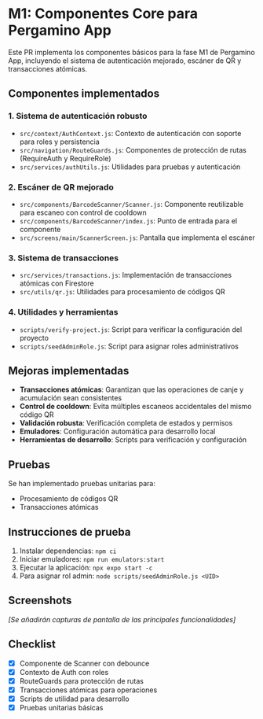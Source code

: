 # M1: Componentes Core para Pergamino App

Este PR implementa los componentes básicos para la fase M1 de Pergamino App, incluyendo el sistema de autenticación mejorado, escáner de QR y transacciones atómicas.

## Componentes implementados

### 1. Sistema de autenticación robusto
- `src/context/AuthContext.js`: Contexto de autenticación con soporte para roles y persistencia
- `src/navigation/RouteGuards.js`: Componentes de protección de rutas (RequireAuth y RequireRole)
- `src/services/authUtils.js`: Utilidades para pruebas y autenticación

### 2. Escáner de QR mejorado
- `src/components/BarcodeScanner/Scanner.js`: Componente reutilizable para escaneo con control de cooldown
- `src/components/BarcodeScanner/index.js`: Punto de entrada para el componente
- `src/screens/main/ScannerScreen.js`: Pantalla que implementa el escáner

### 3. Sistema de transacciones
- `src/services/transactions.js`: Implementación de transacciones atómicas con Firestore
- `src/utils/qr.js`: Utilidades para procesamiento de códigos QR

### 4. Utilidades y herramientas
- `scripts/verify-project.js`: Script para verificar la configuración del proyecto
- `scripts/seedAdminRole.js`: Script para asignar roles administrativos

## Mejoras implementadas
- **Transacciones atómicas**: Garantizan que las operaciones de canje y acumulación sean consistentes
- **Control de cooldown**: Evita múltiples escaneos accidentales del mismo código QR
- **Validación robusta**: Verificación completa de estados y permisos
- **Emuladores**: Configuración automática para desarrollo local
- **Herramientas de desarrollo**: Scripts para verificación y configuración

## Pruebas
Se han implementado pruebas unitarias para:
- Procesamiento de códigos QR
- Transacciones atómicas

## Instrucciones de prueba
1. Instalar dependencias: `npm ci`
2. Iniciar emuladores: `npm run emulators:start`
3. Ejecutar la aplicación: `npx expo start -c`
4. Para asignar rol admin: `node scripts/seedAdminRole.js <UID>`

## Screenshots
*[Se añadirán capturas de pantalla de las principales funcionalidades]*

## Checklist
- [x] Componente de Scanner con debounce
- [x] Contexto de Auth con roles
- [x] RouteGuards para protección de rutas
- [x] Transacciones atómicas para operaciones
- [x] Scripts de utilidad para desarrollo
- [x] Pruebas unitarias básicas
